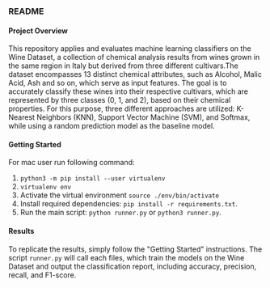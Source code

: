 ### README 

#### Project Overview
This repository applies and evaluates machine learning classifiers on the Wine Dataset, a collection of chemical analysis results from wines grown in the same region in Italy but derived from three different cultivars.The dataset encompasses 13 distinct chemical attributes, such as Alcohol, Malic Acid, Ash and so on, which serve as input features. The goal is to accurately classify these wines into their respective cultivars, which are represented by three classes (0, 1, and 2), based on their chemical properties. For this purpose, three different approaches are utilized: K-Nearest Neighbors (KNN), Support Vector Machine (SVM), and Softmax, while using a random prediction model as the baseline model.

#### Getting Started
For mac user run following command:
1. `python3 -m pip install --user virtualenv`
2. `virtualenv env`
3. Activate the virtual environment `source ./env/bin/activate`  
4. Install required dependencies: `pip install -r requirements.txt`.
5. Run the main script: `python runner.py` or `python3 runner.py`.

#### Results
To replicate the results, simply follow the "Getting Started" instructions. The script `runner.py` will call each files, which train the models on the Wine Dataset and output the classification report, including accuracy, precision, recall, and F1-score.
